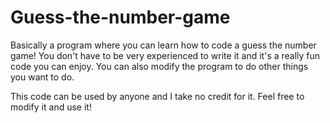 # Guess-the-number-game
Basically a program where you can learn how to code a guess the number game! You don't have to be very experienced to write it and it's a really fun code you can enjoy. You can also modify the program to do other things you want to do.

This code can be used by anyone and I take no credit for it. Feel free to modify it and use it!
